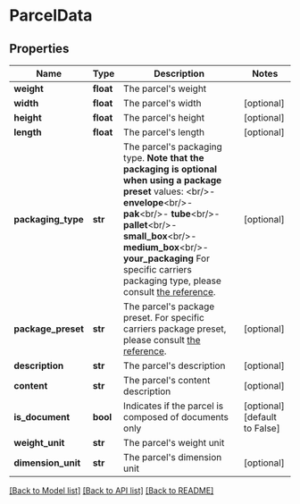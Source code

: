 # ParcelData

## Properties
Name | Type | Description | Notes
------------ | ------------- | ------------- | -------------
**weight** | **float** | The parcel&#x27;s weight | 
**width** | **float** | The parcel&#x27;s width | [optional] 
**height** | **float** | The parcel&#x27;s height | [optional] 
**length** | **float** | The parcel&#x27;s length | [optional] 
**packaging_type** | **str** |  The parcel&#x27;s packaging type.  **Note that the packaging is optional when using a package preset**  values: &lt;br/&gt;- **envelope**&lt;br/&gt;- **pak**&lt;br/&gt;- **tube**&lt;br/&gt;- **pallet**&lt;br/&gt;- **small_box**&lt;br/&gt;- **medium_box**&lt;br/&gt;- **your_packaging**  For specific carriers packaging type, please consult [the reference](#operation/references).  | [optional] 
**package_preset** | **str** |  The parcel&#x27;s package preset.  For specific carriers package preset, please consult [the reference](#operation/references).  | [optional] 
**description** | **str** | The parcel&#x27;s description | [optional] 
**content** | **str** | The parcel&#x27;s content description | [optional] 
**is_document** | **bool** | Indicates if the parcel is composed of documents only | [optional] [default to False]
**weight_unit** | **str** | The parcel&#x27;s weight unit | 
**dimension_unit** | **str** | The parcel&#x27;s dimension unit | [optional] 

[[Back to Model list]](../README.md#documentation-for-models) [[Back to API list]](../README.md#documentation-for-api-endpoints) [[Back to README]](../README.md)

